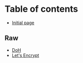 # Table of contents

* [Initial page](README.md)

## Raw

* [DoH](raw/doh.md)
* [Let's Encrypt](raw/lets-encrypt.md)

